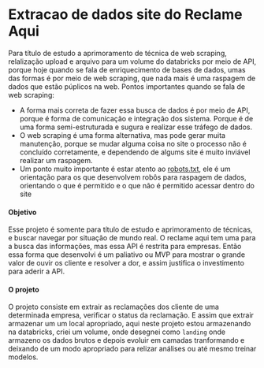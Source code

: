 # Extracao de dados site do Reclame Aqui

Para título de estudo a aprimoramento de técnica de web scraping, relalização upload e arquivo para um volume do databricks por meio de API, porque hoje quando se fala de enriquecimento de bases de dados, umas das formas é por meio de web scraping, que nada mais é uma raspagem de dados que estão púplicos na web. Pontos importantes quando se fala de web scraping:
- A forma mais correta de fazer essa busca de dados é por meio de API, porque é forma de comunicação e integração dos sistema. Porque é de uma forma semi-estruturada e sugura e realizar esse tráfego de dados.
- O web scraping é uma forma alternativa, mas pode gerar muita manutenção, porque se mudar alguma coisa no site o processo não é concluído corretamente, e dependendo de algums site é muito inviável realizar um raspagem.
- Um ponto muito importante é estar atento ao [robots.txt](https://www.reclameaqui.com.br/robots.txt), ele é um orientação para os que desenvolvem robôs para raspagem de dados, orientando o que é permitido e o que não é permitido acessar dentro do site

#### Objetivo
Esse projeto é somente para título de estudo e aprimoramento de técnicas, e buscar navegar por situação de mundo real. O reclame aqui tem uma para a busca das informações, mas essa API é restrita para empresas. Então essa forma que desenvolvi é um paliativo ou MVP para mostrar o grande valor de ouvir os cliente e resolver a dor, e assim justifica o investimento para aderir a API.

#### O projeto
O projeto consiste em extrair as reclamações dos cliente de uma determinada empresa, verificar o status da reclamação. E assim que extrair armazenar um um local apropriado, aqui neste projeto estou armazenando na databricks, criei um volume, onde desegnei como `landing` onde armazeno os dados brutos e depois evoluir em camadas tranformando e deixando de um modo apropriado para relizar análises ou até mesmo treinar modelos.